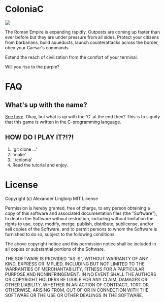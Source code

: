 # ColoniaC
![](https://upload.wikimedia.org/wikipedia/commons/thumb/8/83/Vexilloid_of_the_Roman_Empire.svg/490px-Vexilloid_of_the_Roman_Empire.svg.png)


The Roman Empire is expanding rapidly. Outposts are coming up faster than ever before but they are under pressure from all sides. Protect your citizens from barbarians, build aqueducts, launch counterattacks across the border, obey your Caesar's commands.

Extend the reach of civilization from the comfort of your terminal.

Will you rise to the purple?

# FAQ
## What's up with the name?
[See here](https://en.wikipedia.org/wiki/Colonia).
Okay, but what is up with the 'C' at the end then?
This is to signify that this game is written in the C-programming language. 

## HOW DO I PLAY IT?!?! 
1. 'git clone ...'
2. 'make'
3. './colonia'
4. Read the tutorial and enjoy.

# License
Copyright (c) Alexander Lingtorp
MIT License

Permission is hereby granted, free of charge, to any person obtaining a copy
of this software and associated documentation files (the "Software"), to deal
in the Software without restriction, including without limitation the rights
to use, copy, modify, merge, publish, distribute, sublicense, and/or sell
copies of the Software, and to permit persons to whom the Software is
furnished to do so, subject to the following conditions:

The above copyright notice and this permission notice shall be included in all
copies or substantial portions of the Software.

THE SOFTWARE IS PROVIDED "AS IS", WITHOUT WARRANTY OF ANY KIND, EXPRESS OR
IMPLIED, INCLUDING BUT NOT LIMITED TO THE WARRANTIES OF MERCHANTABILITY,
FITNESS FOR A PARTICULAR PURPOSE AND NONINFRINGEMENT. IN NO EVENT SHALL THE
AUTHORS OR COPYRIGHT HOLDERS BE LIABLE FOR ANY CLAIM, DAMAGES OR OTHER
LIABILITY, WHETHER IN AN ACTION OF CONTRACT, TORT OR OTHERWISE, ARISING FROM,
OUT OF OR IN CONNECTION WITH THE SOFTWARE OR THE USE OR OTHER DEALINGS IN THE
SOFTWARE.